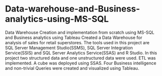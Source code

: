 # Data-warehouse-and-Business-analytics-using-MS-SQL
Data Warehouse Creation and implementation from scratch using MS-SQL and Business analytics using Tableau
Created a Data Warehouse for analysis of sales for retail superstores.
The tools used in this project are SQL Server Management Studio(SSMS), SQL Server Integration
Service(SSIS) and SQL Server Analytics Service(SSAS) and R Studio.
In this project two structured data and one unstructured data were used. ETL was implemented. A cube was deployed using SSAS. Four Business intelligence and non-trivial Queries were created and visualized using Tableau.

